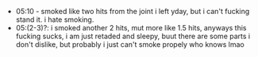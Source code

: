 * 05:10 - smoked like two hits from the joint i left yday, but i can't fucking stand it. i hate smoking.
* 05:(2-3)?: i smoked another 2 hits, mut more like 1.5 hits, anyways this fucking sucks, i am just retaded and sleepy, buut there are some parts i don't dislike, but probably i just can't smoke propely who knows lmao